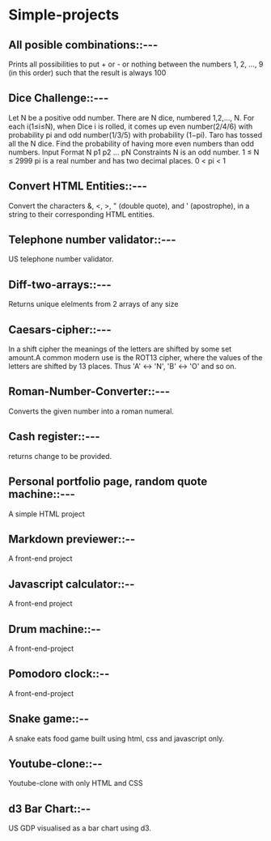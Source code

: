 # Simple-projects
## All posible combinations::---
Prints all possibilities to put + or - or nothing between the numbers 1, 2, …, 9 (in this order) such that the result is always 100
## Dice Challenge::---
Let N be a positive odd number.
There are N dice, numbered 1,2,…, N. For each i(1≤i≤N), when Dice i is rolled, it comes up even number(2/4/6) with probability pi and odd number(1/3/5) with probability (1−pi).
Taro has tossed all the N dice. Find the probability of having more even numbers than odd numbers.
Input Format
N
p1 p2 … pN
Constraints
N is an odd number. 1 ≤ N ≤ 2999 pi is a real number and has two decimal places. 0 < pi < 1
## Convert HTML Entities::---
Convert the characters &, <, >, " (double quote), and ' (apostrophe), in a string to their corresponding HTML entities.
## Telephone number validator::---
US telephone number validator. 
## Diff-two-arrays::---
Returns unique elelments from 2 arrays of any size
## Caesars-cipher::---
In a shift cipher the meanings of the letters are shifted by some set amount.A common modern use is the ROT13 cipher, where the values of the letters are shifted by 13 places. Thus 'A' ↔ 'N', 'B' ↔ 'O' and so on.  
## Roman-Number-Converter::---  
Converts the given number into a roman numeral.
## Cash register::---
returns change to be provided.
## Personal portfolio page, random quote machine::---
A simple HTML project
## Markdown previewer::--
A front-end project
## Javascript calculator::--
A front-end project
## Drum machine::--
A front-end-project
## Pomodoro clock::--
A front-end-project
## Snake game::--
A snake eats food game built using html, css and javascript only.  
## Youtube-clone::--  
Youtube-clone with only HTML and CSS  
## d3 Bar Chart::--  
US GDP visualised as a bar chart using d3.

